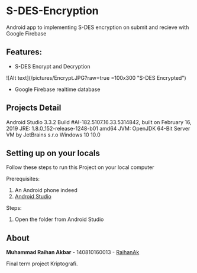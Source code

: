 # S-DES-Encryption
Android app to implementing S-DES encryption on submit and recieve with Google Firebase

## Features:
- S-DES Encrypt and Decryption 

![Alt text](/pictures/Encrypt.JPG?raw=true =100x300 "S-DES Encrypted")
- Google Firebase realtime database

## Projects Detail
Android Studio 3.3.2
Build #AI-182.5107.16.33.5314842, built on February 16, 2019
JRE: 1.8.0_152-release-1248-b01 amd64
JVM: OpenJDK 64-Bit Server VM by JetBrains s.r.o
Windows 10 10.0

## Setting up on your locals
Follow these steps to run this Project on your local computer

Prerequisites:
1. An Android phone indeed
2. [Android Studio](https://developer.android.com/studio/)

Steps:
1. Open the folder from Android Studio


## About
**Muhammad Raihan Akbar** - 140810160013 - [RaihanAk](https://github.com/RaihanAk)

Final term project Kriptografi.
